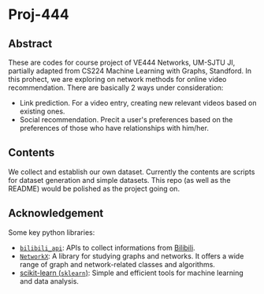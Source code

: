 # Proj-444

## Abstract
These are codes for course project of VE444 Networks, UM-SJTU JI, partially adapted from CS224 Machine Learning with Graphs, Standford. In this prohect, we are exploring on network methods for online video recommendation. There are basically 2 ways under consideration:
- Link prediction.
  For a video entry, creating new relevant videos based on existing ones.
- Social recommendation.
  Precit a user's preferences based on the preferences of those who have relationships with him/her.

## Contents
We collect and establish our own dataset. Currently the contents are scripts for dataset generation and simple datasets. This repo (as well as the README) would be polished as the project going on.

## Acknowledgement
Some key python libraries:
- [`bilibili_api`](https://github.com/Passkou/bilibili_api): APIs to collect informations from [Bilibili](https://www.bilibili.com).
- [`NetworkX`](https://networkx.org/): A library for studying graphs and networks. It offers a wide range of graph and network-related classes and algorithms.
- [scikit-learn (`sklearn`)](https://scikit-learn.org/): Simple and efficient tools for machine learning and data analysis.
